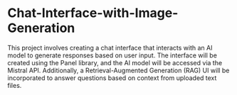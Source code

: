 # Chat-Interface-with-Image-Generation

This project involves creating a chat interface that interacts with an AI model to generate responses based on user input. The interface will be created using the Panel library, and the AI model will be accessed via the Mistral API. Additionally, a Retrieval-Augmented Generation (RAG) UI will be incorporated to answer questions based on context from uploaded text files.

